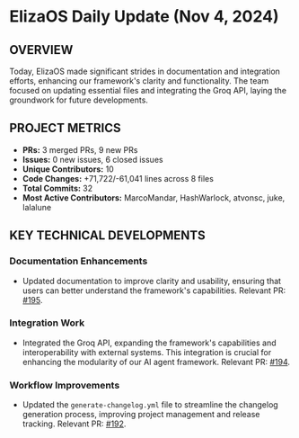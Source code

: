 # ElizaOS Daily Update (Nov 4, 2024)

## OVERVIEW 
Today, ElizaOS made significant strides in documentation and integration efforts, enhancing our framework's clarity and functionality. The team focused on updating essential files and integrating the Groq API, laying the groundwork for future developments.

## PROJECT METRICS
- **PRs:** 3 merged PRs, 9 new PRs
- **Issues:** 0 new issues, 6 closed issues
- **Unique Contributors:** 10
- **Code Changes:** +71,722/-61,041 lines across 8 files
- **Total Commits:** 32
- **Most Active Contributors:** MarcoMandar, HashWarlock, atvonsc, juke, lalalune

## KEY TECHNICAL DEVELOPMENTS

### Documentation Enhancements
- Updated documentation to improve clarity and usability, ensuring that users can better understand the framework's capabilities. Relevant PR: [#195](https://github.com/elizaos/eliza/pull/195).

### Integration Work
- Integrated the Groq API, expanding the framework's capabilities and interoperability with external systems. This integration is crucial for enhancing the modularity of our AI agent framework. Relevant PR: [#194](https://github.com/elizaos/eliza/pull/194).

### Workflow Improvements
- Updated the `generate-changelog.yml` file to streamline the changelog generation process, improving project management and release tracking. Relevant PR: [#192](https://github.com/elizaos/eliza/pull/192).